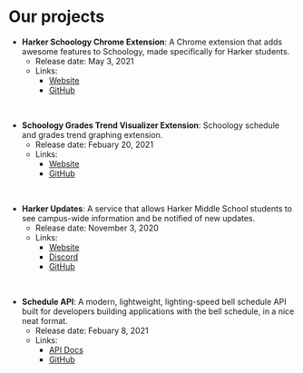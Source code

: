 # Our projects

- **Harker Schoology Chrome Extension**: A Chrome extension that adds awesome features to Schoology, made specifically for Harker students.
  - Release date: May 3, 2021
  - Links:
    - [Website](https://harker-hackers.github.io/schoology-extension)
    - [GitHub](https://github.com/Harker-Hackers/schoology-extension)

<br>

- **Schoology Grades Trend Visualizer Extension**: Schoology schedule and grades trend graphing extension.
  - Release date: Febuary 20, 2021
  - Links:
    - [Website](https://harker-hackers.github.io/grades-trend-visualizer)
    - [GitHub](https://github.com/Harker-Hackers/grades-trend-visualizer)

<br>

- **Harker Updates**: A service that allows Harker Middle School students to see campus-wide information and be notified of new updates.
  - Release date: November 3, 2020
  - Links:
    - [Website](https://harker-updates.herokuapp.com/)
    - [Discord](https://discord.com/invite/CJAXbAQEFv)
    - [GitHub](https://github.com/Harker-Hackers/Harker-Updates)

<br>

- **Schedule API**: A modern, lightweight, lighting-speed bell schedule API built for developers building applications with the bell schedule, in a nice neat format.
  - Release date: Febuary 8, 2021
  - Links:
    - [API Docs](https://github.com/Harker-Hackers/Schedule-API/blob/master/README.md#harker-bell-schedule-api)
    - [GitHub](https://github.com/Harker-Hackers/Schedule-API)
